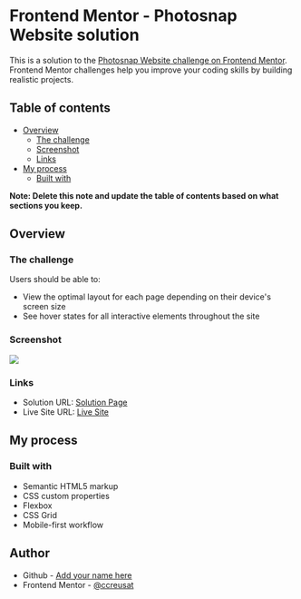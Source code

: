 # Frontend Mentor - Photosnap Website solution

This is a solution to the [Photosnap Website challenge on Frontend Mentor](https://www.frontendmentor.io/challenges/photosnap-multipage-website-nMDSrNmNW). Frontend Mentor challenges help you improve your coding skills by building realistic projects. 

## Table of contents

- [Overview](#overview)
  - [The challenge](#the-challenge)
  - [Screenshot](#screenshot)
  - [Links](#links)
- [My process](#my-process)
  - [Built with](#built-with)

**Note: Delete this note and update the table of contents based on what sections you keep.**

## Overview

### The challenge

Users should be able to:

- View the optimal layout for each page depending on their device's screen size
- See hover states for all interactive elements throughout the site

### Screenshot

![](https://ccreusat-photosnap.vercel.app/assets/screenshot.png)

### Links

- Solution URL: [Solution Page](https://your-solution-url.com)
- Live Site URL: [Live Site](https://ccreusat-photosnap.vercel.app)

## My process

### Built with

- Semantic HTML5 markup
- CSS custom properties
- Flexbox
- CSS Grid
- Mobile-first workflow


## Author

- Github - [Add your name here](https://github.com)
- Frontend Mentor - [@ccreusat](https://www.frontendmentor.io/profile/ccreusat)
